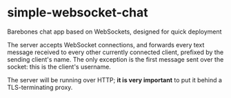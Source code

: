 # simple-websocket-chat
Barebones chat app based on WebSockets, designed for quick deployment

The server accepts WebSocket connections, and forwards every text message received to every other currently connected client, prefixed by the sending client's name.
The only exception is the first message sent over the socket: this is the client's username.

The server will be running over HTTP; **it is very important** to put it behind a TLS-terminating proxy.